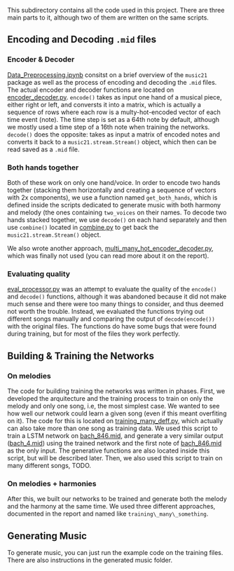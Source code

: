 This subdirectory contains all the code used in this project. There are three main parts to it, although two of them are written on the same scripts.

## Encoding and Decoding `.mid` files

### Encoder & Decoder

[Data_Preprocessing.ipynb](Data_Preprocessing.ipynb) consitst on a brief overview of the `music21` package as well as the process of encoding and decoding the `.mid` files. The actual encoder and decoder functions are located on [encoder_decoder.py](encoder_decoder.py). `encode()` takes as input one hand of a musical piece, either right or left, and conversts it into a matrix, which is actually a sequence of rows where each row is a multy-hot-encoded vector of each time event (note). The time step is set as a 64th note by default, although we mostly used a time step of a 16th note when training the networks. `decode()` does the opposite: takes as input a matrix of encoded notes and converts it back to a `music21.stream.Stream()` object, which then can be read saved as a `.mid` file. 

### Both hands together

Both of these work on only one hand/voice. In order to encode two hands together (stacking them horizontally and creating a sequence of vectors with 2x components), we use a function named `get_both_hands`, which is defined inside the scripts dedicated to generate music with both harmony and melody (the ones containing `two_voices` on their names. To decode two hands stacked together, we use `decode()` on each hand separately and then use `combine()` located in [combine.py](combine.py) to get back the `music21.stream.Stream()` object.

We also wrote another approach, [multi_many_hot_encoder_decoder.py](multi_many_hot_encoder_decoder.py), which was finally not used (you can read more about it on the report).

### Evaluating quality

[eval_processor.py](eval_processor.py) was an attempt to evaluate the quality of the `encode()` and `decode()` functions, although it was abandoned because it did not make much sense and there were too many things to consider, and thus deemed not worth the trouble. Instead, we evaluated the functions trying out different songs manually and comparing the output of `decode(encode())` with the original files. The functions do have some bugs that were found during training, but for most of the files they work perfectly.

## Building & Training the Networks

### On melodies

The code for building training the networks was written in phases. First, we developed the arquitecture and the training process to train on only the melody and only one song, i.e, the most simplest case. We wanted to see how well our network could learn a given song (even if this meant overfiting on it). The code for this is located on [training\_many\_deff.py](training_many_deff.py), which actually can also take more than one song as training data. We used this script to train a LSTM network on [bach_846.mid](data/classical/bach/unknown/bach_846.mid), and generate a very similar output ([bach_4.mid](bach_4.mid)) using the trained network and the first note of [bach_846.mid](data/classical/bach/unknown/bach_846.mid) as the only input. The generative functions are also located inside this script, but will be described later. Then, we also used this script to train on many different songs, TODO.

### On melodies + harmonies

After this, we built our networks to be trained and generate both the melody and the harmony at the same time. We used three different approaches, documented in the report and named like `training\_many\_something`.

## Generating Music

To generate music, you can just run the example code on the training files. There are also instructions in the generated music folder.